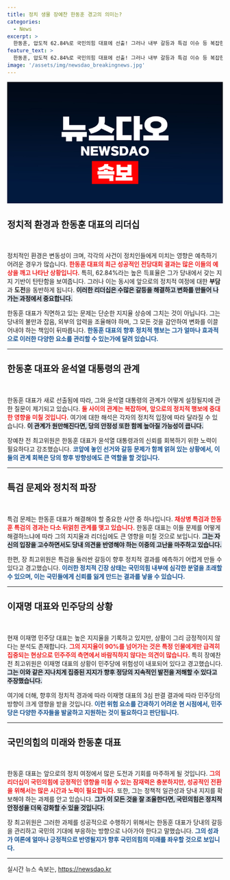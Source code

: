 ```yaml
---
title: 정치 생물 장예찬 한동훈 경고의 의미는?
categories:
  - News
excerpt: >
  한동훈, 압도적 62.84%로 국민의힘 대표에 선출! 그러나 내부 갈등과 특검 이슈 등 복잡한 과제가 남아있어, 향후 대선주자로서의 행보에 적신호가 켜졌다. 이재명 대표의 90% 지지율 속 민주당의 운명은 어떻게 될까? 정치 부침의 풍향계가 궁금하다면 클릭하세요!
feature_text: >
  한동훈, 압도적 62.84%로 국민의힘 대표에 선출! 그러나 내부 갈등과 특검 이슈 등 복잡한 과제가 남아있어, 향후 대선주자로서의 행보에 적신호가 켜졌다. 이재명 대표의 90% 지지율 속 민주당의 운명은 어떻게 될까? 정치 부침의 풍향계가 궁금하다면 클릭하세요!
image: '/assets/img/newsdao_breakingnews.jpg'
---
```


<p><img src="/assets/img/newsdao_breakingnews.jpg" alt="firstkoreanews 속보" /></p>

<h2 data-ke-size="size26">정치적 환경과 한동훈 대표의 리더십</h2>

<p data-ke-size="size16">&nbsp;</p>

<p>정치적인 환경은 변동성이 크며, 각각의 사건이 정치인들에게 미치는 영향은 예측하기 어려운 경우가 많습니다. <b><span style="color: #ee2323;">한동훈 대표의 최근 성공적인 전당대회 결과는 많은 이들의 예상을 깨고 나타난 상황입니다.</span></b> 특히, 62.84%라는 높은 득표율은 그가 당내에서 갖는 지지 기반이 탄탄함을 보여줍니다. 그러나 이는 동시에 앞으로의 정치적 여정에 대한 <strong>부담</strong>과 <strong>도전</strong>을 동반하게 됩니다. <b><span style="background-color: #21538527;">이러한 리더십은 수많은 갈등을 해결하고 변화를 만들어 나가는 과정에서 중요합니다.</span></b></p>

<p>한동훈 대표가 직면하고 있는 문제는 단순한 지지율 상승에 그치는 것이 아닙니다. 그는 당내의 불만과 잡음, 외부의 압력을 조율해야 하며, 그 모든 것을 감안하여 변화를 이끌어내야 하는 책임이 뒤따릅니다. <b><span style="color: #1a5490;">한동훈 대표의 향후 정치적 행보는 그가 얼마나 효과적으로 이러한 다양한 요소를 관리할 수 있는가에 달려 있습니다.</span></b></p>

<hr>

<h2 data-ke-size="size26">한동훈 대표와 윤석열 대통령의 관계</h2>

<p data-ke-size="size16">&nbsp;</p>

<p>한동훈 대표가 새로 선출됨에 따라, 그와 윤석열 대통령의 관계가 어떻게 설정될지에 관한 질문이 제기되고 있습니다. <b><span style="color: #ee2323;">둘 사이의 관계는 복잡하며, 앞으로의 정치적 행보에 중대한 영향을 미칠 것입니다.</span></b> 여기에 대한 해석은 각자의 정치적 입장에 따라 달라질 수 있습니다. <b><span style="background-color: #21538527;">이 관계가 원만해진다면, 당의 안정성 또한 함께 높아질 가능성이 큽니다.</span></b></p>

<p>장예찬 전 최고위원은 한동훈 대표가 윤석열 대통령과의 신뢰를 회복하기 위한 노력이 필요하다고 강조했습니다. <b><span style="color: #1a5490;">코앞에 놓인 선거와 갈등 문제가 함께 얽혀 있는 상황에서, 이 둘의 관계 회복은 당의 향후 방향성에도 큰 역할을 할 것입니다.</span></b></p>

<hr>

<h2 data-ke-size="size26">특검 문제와 정치적 파장</h2>

<p data-ke-size="size16">&nbsp;</p>

<p>특검 문제는 한동훈 대표가 해결해야 할 중요한 사안 중 하나입니다. <b><span style="color: #ee2323;">채상병 특검과 한동훈 특검의 경과는 다소 뒤얽힌 관계를 맺고 있습니다.</span></b> 한동훈 대표는 이들 문제를 어떻게 해결하느냐에 따라 그의 지지율과 리더십에도 큰 영향을 미칠 것으로 보입니다. <b><span style="background-color: #21538527;">그는 자신의 입장을 고수하면서도 당내 의견을 반영해야 하는 이중의 고난을 마주하고 있습니다.</span></b></p>

<p>한편, 장 최고위원은 특검을 둘러싼 갈등이 향후 정치적 결과를 예측하기 어렵게 만들 수 있다고 경고했습니다. <b><span style="color: #1a5490;">이러한 정치적 긴장 상태는 국민의힘 내부에 심각한 분열을 초래할 수 있으며, 이는 국민들에게 신뢰를 잃게 만드는 결과를 낳을 수 있습니다.</span></b></p>

<hr>

<h2 data-ke-size="size26">이재명 대표와 민주당의 상황</h2>

<p data-ke-size="size16">&nbsp;</p>

<p>현재 이재명 민주당 대표는 높은 지지율을 기록하고 있지만, 상황이 그리 긍정적이지 않다는 분석도 존재합니다. <b><span style="color: #ee2323;">그의 지지율이 90%를 넘어가는 것은 특정 인물에게만 급격히 집중되는 현상으로 민주주의 측면에서 바람직하지 않다는 의견이 많습니다.</span></b> 특히 장예찬 전 최고위원은 이재명 대표의 상황이 민주당에 위험성이 내포되어 있다고 경고했습니다. <b><span style="background-color: #21538527;">그는 이와 같은 지나치게 집중된 지지가 향후 정당의 지속적인 발전을 저해할 수 있다고 주장했습니다.</span></b></p>

<p>여기에 더해, 향후의 정치적 경과에 따라 이재명 대표의 3심 판결 결과에 따라 민주당의 방향이 크게 영향을 받을 것입니다. <b><span style="color: #1a5490;">이런 위험 요소를 간과하기 어려운 현 시점에서, 민주당은 다양한 주자들을 발굴하고 지원하는 것이 필요하다고 판단됩니다.</span></b></p>

<hr>

<h2 data-ke-size="size26">국민의힘의 미래와 한동훈 대표</h2>

<p data-ke-size="size16">&nbsp;</p>

<p>한동훈 대표는 앞으로의 정치 여정에서 많은 도전과 기회를 마주하게 될 것입니다. <b><span style="color: #ee2323;">그의 리더십이 국민의힘에 긍정적인 영향을 미칠 수 있는 잠재력은 충분하지만, 성공적인 전환을 위해서는 많은 시간과 노력이 필요합니다.</span></b> 또한, 그는 정책적 일관성과 당내 지지를 확보해야 하는 과제를 안고 있습니다. <b><span style="background-color: #21538527;">그가 이 모든 것을 잘 조율한다면, 국민의힘은 정치적 안정성을 더욱 강화할 수 있을 것입니다.</span></b></p>

<p>장 최고위원은 그러한 과제를 성공적으로 수행하기 위해서는 한동훈 대표가 당내의 갈등을 관리하고 국민의 기대에 부응하는 방향으로 나아가야 한다고 말했습니다. <b><span style="color: #1a5490;">그의 성과가 여론에 얼마나 긍정적으로 반영될지가 향후 국민의힘의 미래를 좌우할 것으로 보입니다.</span></b></p>

<hr>
실시간 뉴스 속보는, <a href="https://newsdao.kr" rel="dofollow">https://newsdao.kr</a>


